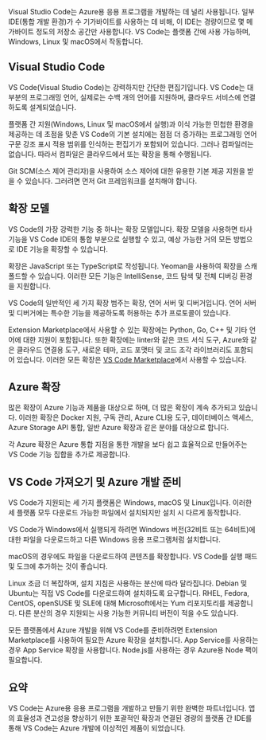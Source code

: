 Visual Studio Code는 Azure용 응용 프로그램을 개발하는 데 널리 사용됩니다. 일부 IDE(통합 개발 환경)가 수 기가바이트를 사용하는 데 비해, 이 IDE는 경량이므로 몇 메가바이트 정도의 저장소 공간만 사용합니다. VS Code는 플랫폼 간에 사용 가능하며, Windows, Linux 및 macOS에서 작동합니다.

## <a name="visual-studio-code"></a>Visual Studio Code

VS Code(Visual Studio Code)는 강력하지만 간단한 편집기입니다. VS Code는 대부분의 프로그래밍 언어, 실제로는 수백 개의 언어를 지원하며, 클라우드 서비스에 연결하도록 설계되었습니다.

플랫폼 간 지원(Windows, Linux 및 macOS에서 실행)과 이식 가능한 민첩한 환경을 제공하는 데 초점을 맞춘 VS Code의 기본 설치에는 점점 더 증가하는 프로그래밍 언어 구문 강조 표시 적용 범위를 인식하는 편집기가 포함되어 있습니다. 그러나 컴파일러는 없습니다. 따라서 컴파일은 클라우드에서 또는 확장을 통해 수행됩니다.

Git SCM(소스 제어 관리자)을 사용하여 소스 제어에 대한 유용한 기본 제공 지원을 받을 수 있습니다. 그러려면 먼저 Git 프레임워크를 설치해야 합니다.

## <a name="extension-model"></a>확장 모델

VS Code의 가장 강력한 기능 중 하나는 확장 모델입니다. 확장 모델을 사용하면 타사 기능을 VS Code IDE의 통합 부분으로 실행할 수 있고, 예상 가능한 거의 모든 방법으로 IDE 기능을 확장할 수 있습니다.

확장은 JavaScript 또는 TypeScript로 작성됩니다. Yeoman을 사용하여 확장을 스캐폴드할 수 있습니다. 이러한 모든 기능은 IntelliSense, 코드 탐색 및 전체 디버깅 환경을 지원합니다.

VS Code의 일반적인 세 가지 확장 범주는 확장, 언어 서버 및 디버거입니다. 언어 서버 및 디버거에는 특수한 기능을 제공하도록 허용하는 추가 프로토콜이 있습니다.

Extension Marketplace에서 사용할 수 있는 확장에는 Python, Go, C++ 및 기타 언어에 대한 지원이 포함됩니다. 또한 확장에는 linter와 같은 코드 서식 도구, Azure와 같은 클라우드 연결용 도구, 새로운 테마, 코드 포맷터 및 코드 조각 라이브러리도 포함되어 있습니다. 이러한 모든 확장은 [VS Code Marketplace](https://marketplace.visualstudio.com/)에서 사용할 수 있습니다.

## <a name="azure-extensions"></a>Azure 확장

많은 확장이 Azure 기능과 제품을 대상으로 하며, 더 많은 확장이 계속 추가되고 있습니다. 이러한 확장은 Docker 지원, 구독 관리, Azure CLI용 도구, 데이터베이스 액세스, Azure Storage API 통합, 일반 Azure 확장과 같은 분야를 대상으로 합니다.

각 Azure 확장은 Azure 통합 지점을 통한 개발을 보다 쉽고 효율적으로 만들어주는 VS Code 기능 집합을 추가로 제공합니다.

## <a name="getting-vs-code-and-preparing-for-azure-development"></a>VS Code 가져오기 및 Azure 개발 준비

VS Code가 지원되는 세 가지 플랫폼은 Windows, macOS 및 Linux입니다. 이러한 세 플랫폼 모두 다운로드 가능한 파일에서 설치되지만 설치 시 다르게 동작합니다.

VS Code가 Windows에서 실행되게 하려면 Windows 버전(32비트 또는 64비트)에 대한 파일을 다운로드하고 다른 Windows 응용 프로그램처럼 설치합니다.

macOS의 경우에도 파일을 다운로드하여 콘텐츠를 확장합니다. VS Code를 실행 패드 및 도크에 추가하는 것이 좋습니다.

Linux 조금 더 복잡하며, 설치 지침은 사용하는 분산에 따라 달라집니다. Debian 및 Ubuntu는 직접 VS Code를 다운로드하여 설치하도록 요구합니다. RHEL, Fedora, CentOS, openSUSE 및 SLE에 대해 Microsoft에서는 Yum 리포지토리를 제공합니다. 다른 분산의 경우 지원되는 사용 가능한 커뮤니티 버전이 적을 수도 있습니다.

모든 플랫폼에서 Azure 개발을 위해 VS Code를 준비하려면 Extension Marketplace를 사용하여 필요한 Azure 확장을 설치합니다. App Service를 사용하는 경우 App Service 확장을 사용합니다. Node.js를 사용하는 경우 Azure용 Node 팩이 필요합니다.

## <a name="summary"></a>요약

VS Code는 Azure용 응용 프로그램을 개발하고 만들기 위한 완벽한 파트너입니다. 앱의 효율성과 견고성을 향상하기 위한 포괄적인 확장과 연결된 경량의 플랫폼 간 IDE를 통해 VS Code는 Azure 개발에 이상적인 제품이 되었습니다.
